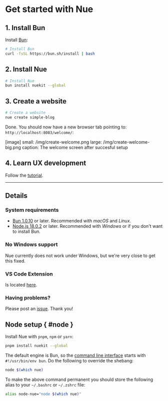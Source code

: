 
# Get started with Nue



## 1. Install Bun
Install [Bun](//bun.sh):

```sh
# Install Bun
curl -fsSL https://bun.sh/install | bash
```

## 2. Install Nue

```sh
# Install Nue
bun install nuekit --global
```

## 3. Create a website

```sh
# Create a website
nue create simple-blog
```

Done. You should now have a new browser tab pointing to: `http://localhost:8083/welcome/`:

[image]
  small: /img/create-welcome.png
  large: /img/create-welcome-big.png
  caption: The welcome screen after succesful setup


## 4. Learn UX development
Follow the [tutorial](tutorial.html).

- - -

## Details

### System requirements

- [Bun 1.0.10](//bun.sh/) or later. Recommended with *macOS* and *Linux*.
- [Node.js 18.0.2](//nodejs.org/) or later. Recommended with *Windows* or if you don't want to install Bun.


### No Windows support
Nue currently does not work under Windows, but we're very close to get this fixed.


### VS Code Extension
Is located [here](//marketplace.visualstudio.com/items?itemName=yaoyuanzhang.nue).


### Having problems?
Please post an [issue](//github.com/nuejs/nue/issues). Thank you!


## Node setup { #node }
Install Nue with `pnpm`, `npm` or `yarn`:

```sh
pnpm install nuekit --global
```

The default engine is Bun, so the [command line interface](command-line-interface.html) starts with `#!/usr/bin/env bun`. Do the following to override the shebang:

```sh
node $(which nue)
```

To make the above command permanent you should store the following alias to your `~/.bashrc` or `~/.zshrc` file:

```sh
alias node-nue="node $(which nue)"
```

